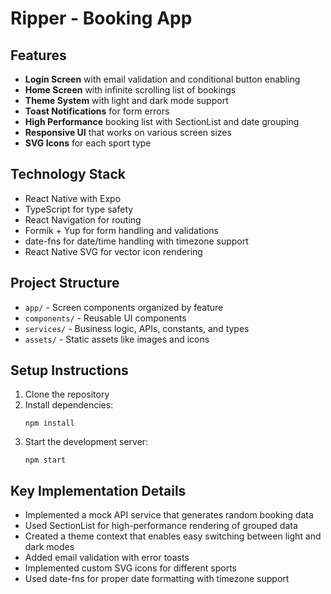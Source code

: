 # Ripper - Booking App

## Features

- **Login Screen** with email validation and conditional button enabling
- **Home Screen** with infinite scrolling list of bookings
- **Theme System** with light and dark mode support
- **Toast Notifications** for form errors
- **High Performance** booking list with SectionList and date grouping
- **Responsive UI** that works on various screen sizes
- **SVG Icons** for each sport type

## Technology Stack

- React Native with Expo
- TypeScript for type safety
- React Navigation for routing
- Formik + Yup for form handling and validations
- date-fns for date/time handling with timezone support
- React Native SVG for vector icon rendering

## Project Structure

- `app/` - Screen components organized by feature
- `components/` - Reusable UI components
- `services/` - Business logic, APIs, constants, and types
- `assets/` - Static assets like images and icons

## Setup Instructions

1. Clone the repository
2. Install dependencies:
   ```
   npm install
   ```
3. Start the development server:
   ```
   npm start
   ```

## Key Implementation Details

- Implemented a mock API service that generates random booking data
- Used SectionList for high-performance rendering of grouped data
- Created a theme context that enables easy switching between light and dark modes
- Added email validation with error toasts
- Implemented custom SVG icons for different sports
- Used date-fns for proper date formatting with timezone support
